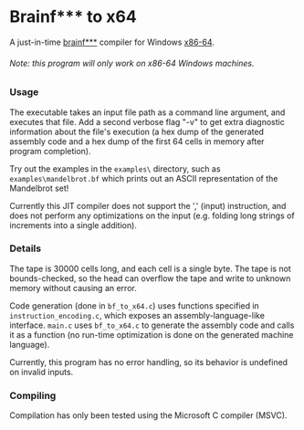# Brainf*** to x64
A just-in-time [brainf***](https://en.wikipedia.org/wiki/Brainfuck) compiler for Windows [x86-64](https://en.wikipedia.org/wiki/X86-64).

###### Note: this program will *only* work on x86-64 Windows machines.

### Usage

The executable takes an input file path as a command line argument, and executes that file. Add a second verbose flag "-v" to get extra diagnostic information about the file's execution (a hex dump of the generated assembly code and a hex dump of the first 64 cells in memory after program completion).

Try out the examples in the `examples\` directory, such as `examples\mandelbrot.bf` which prints out an ASCII representation of the Mandelbrot set!

Currently this JIT compiler does not support the ',' (input) instruction, and does not perform any optimizations on the input (e.g. folding long strings of increments into a single addition).

### Details

The tape is 30000 cells long, and each cell is a single byte. The tape is not bounds-checked, so the head can overflow the tape and write to unknown memory without causing an error.

Code generation (done in `bf_to_x64.c`) uses functions specified in `instruction_encoding.c`, which exposes an assembly-language-like interface. `main.c` uses `bf_to_x64.c` to generate the assembly code and calls it as a function (no run-time optimization is done on the generated machine language).

Currently, this program has no error handling, so its behavior is undefined on invalid inputs.

### Compiling

Compilation has only been tested using the Microsoft C compiler (MSVC).
